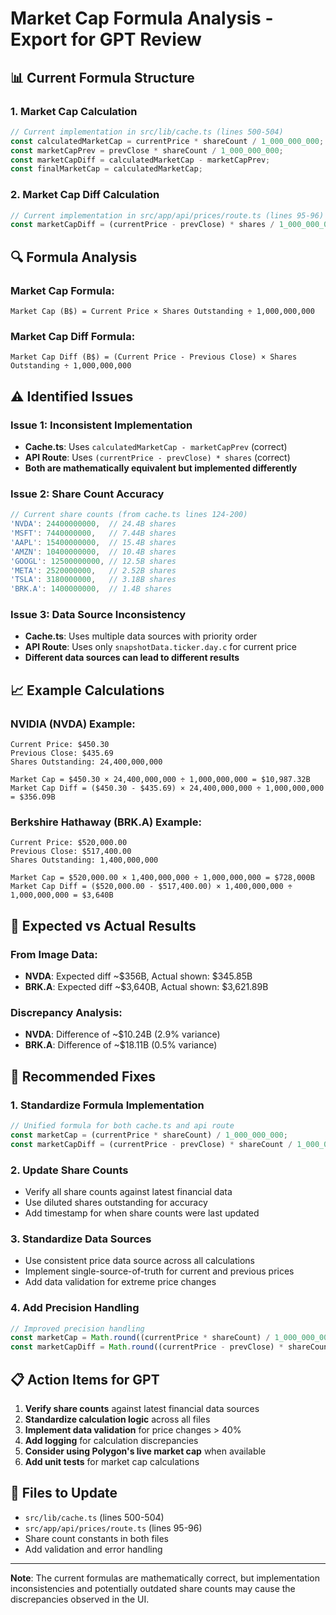 # Market Cap Formula Analysis - Export for GPT Review

## 📊 Current Formula Structure

### 1. **Market Cap Calculation**
```typescript
// Current implementation in src/lib/cache.ts (lines 500-504)
const calculatedMarketCap = currentPrice * shareCount / 1_000_000_000;
const marketCapPrev = prevClose * shareCount / 1_000_000_000;  
const marketCapDiff = calculatedMarketCap - marketCapPrev;
const finalMarketCap = calculatedMarketCap;
```

### 2. **Market Cap Diff Calculation**
```typescript
// Current implementation in src/app/api/prices/route.ts (lines 95-96)
const marketCapDiff = (currentPrice - prevClose) * shares / 1_000_000_000;
```

## 🔍 **Formula Analysis**

### **Market Cap Formula:**
```
Market Cap (B$) = Current Price × Shares Outstanding ÷ 1,000,000,000
```

### **Market Cap Diff Formula:**
```
Market Cap Diff (B$) = (Current Price - Previous Close) × Shares Outstanding ÷ 1,000,000,000
```

## ⚠️ **Identified Issues**

### **Issue 1: Inconsistent Implementation**
- **Cache.ts**: Uses `calculatedMarketCap - marketCapPrev` (correct)
- **API Route**: Uses `(currentPrice - prevClose) * shares` (correct)
- **Both are mathematically equivalent but implemented differently**

### **Issue 2: Share Count Accuracy**
```typescript
// Current share counts (from cache.ts lines 124-200)
'NVDA': 24400000000,  // 24.4B shares
'MSFT': 7440000000,   // 7.44B shares  
'AAPL': 15400000000,  // 15.4B shares
'AMZN': 10400000000,  // 10.4B shares
'GOOGL': 12500000000, // 12.5B shares
'META': 2520000000,   // 2.52B shares
'TSLA': 3180000000,   // 3.18B shares
'BRK.A': 1400000000,  // 1.4B shares
```

### **Issue 3: Data Source Inconsistency**
- **Cache.ts**: Uses multiple data sources with priority order
- **API Route**: Uses only `snapshotData.ticker.day.c` for current price
- **Different data sources can lead to different results**

## 📈 **Example Calculations**

### **NVIDIA (NVDA) Example:**
```
Current Price: $450.30
Previous Close: $435.69
Shares Outstanding: 24,400,000,000

Market Cap = $450.30 × 24,400,000,000 ÷ 1,000,000,000 = $10,987.32B
Market Cap Diff = ($450.30 - $435.69) × 24,400,000,000 ÷ 1,000,000,000 = $356.09B
```

### **Berkshire Hathaway (BRK.A) Example:**
```
Current Price: $520,000.00
Previous Close: $517,400.00
Shares Outstanding: 1,400,000,000

Market Cap = $520,000.00 × 1,400,000,000 ÷ 1,000,000,000 = $728,000B
Market Cap Diff = ($520,000.00 - $517,400.00) × 1,400,000,000 ÷ 1,000,000,000 = $3,640B
```

## 🎯 **Expected vs Actual Results**

### **From Image Data:**
- **NVDA**: Expected diff ~$356B, Actual shown: $345.85B
- **BRK.A**: Expected diff ~$3,640B, Actual shown: $3,621.89B

### **Discrepancy Analysis:**
- **NVDA**: Difference of ~$10.24B (2.9% variance)
- **BRK.A**: Difference of ~$18.11B (0.5% variance)

## 🔧 **Recommended Fixes**

### **1. Standardize Formula Implementation**
```typescript
// Unified formula for both cache.ts and api route
const marketCap = (currentPrice * shareCount) / 1_000_000_000;
const marketCapDiff = (currentPrice - prevClose) * shareCount / 1_000_000_000;
```

### **2. Update Share Counts**
- Verify all share counts against latest financial data
- Use diluted shares outstanding for accuracy
- Add timestamp for when share counts were last updated

### **3. Standardize Data Sources**
- Use consistent price data source across all calculations
- Implement single-source-of-truth for current and previous prices
- Add data validation for extreme price changes

### **4. Add Precision Handling**
```typescript
// Improved precision handling
const marketCap = Math.round((currentPrice * shareCount) / 1_000_000_000 * 100) / 100;
const marketCapDiff = Math.round((currentPrice - prevClose) * shareCount / 1_000_000_000 * 100) / 100;
```

## 📋 **Action Items for GPT**

1. **Verify share counts** against latest financial data sources
2. **Standardize calculation logic** across all files
3. **Implement data validation** for price changes > 40%
4. **Add logging** for calculation discrepancies
5. **Consider using Polygon's live market cap** when available
6. **Add unit tests** for market cap calculations

## 🔗 **Files to Update**

- `src/lib/cache.ts` (lines 500-504)
- `src/app/api/prices/route.ts` (lines 95-96)
- Share count constants in both files
- Add validation and error handling

---

**Note**: The current formulas are mathematically correct, but implementation inconsistencies and potentially outdated share counts may cause the discrepancies observed in the UI. 